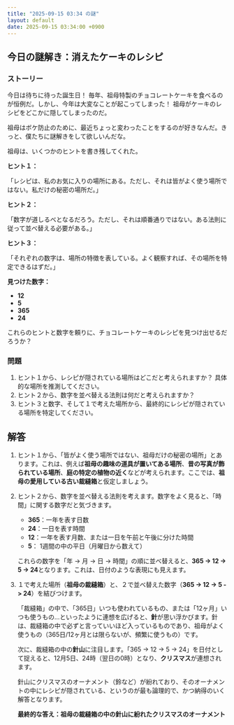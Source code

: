 ```yaml
---
title: "2025-09-15 03:34 の謎"
layout: default
date: 2025-09-15 03:34:00 +0900
---
```

## 今日の謎解き：消えたケーキのレシピ

### ストーリー

今日は待ちに待った誕生日！ 毎年、祖母特製のチョコレートケーキを食べるのが恒例だ。しかし、今年は大変なことが起こってしまった！ 祖母がケーキのレシピをどこかに隠してしまったのだ。

祖母はボケ防止のために、最近ちょっと変わったことをするのが好きなんだ。きっと、僕たちに謎解きをして欲しいんだな。

祖母は、いくつかのヒントを書き残してくれた。

**ヒント１：**

「レシピは、私のお気に入りの場所にある。ただし、それは皆がよく使う場所ではない。私だけの秘密の場所だ。」

**ヒント２：**

「数字が道しるべとなるだろう。ただし、それは順番通りではない。ある法則に従って並べ替える必要がある。」

**ヒント３：**

「それぞれの数字は、場所の特徴を表している。よく観察すれば、その場所を特定できるはずだ。」

**見つけた数字：**

*   **12**
*   **5**
*   **365**
*   **24**

これらのヒントと数字を頼りに、チョコレートケーキのレシピを見つけ出せるだろうか？

### 問題

1.  ヒント１から、レシピが隠されている場所はどこだと考えられますか？ 具体的な場所を推測してください。
2.  ヒント２から、数字を並べ替える法則は何だと考えられますか？
3.  ヒント３と数字、そして１で考えた場所から、最終的にレシピが隠されている場所を特定してください。

## 解答

1.  ヒント１から、「皆がよく使う場所ではない、祖母だけの秘密の場所」とあります。これは、例えば**祖母の趣味の道具が置いてある場所**、**昔の写真が飾られている場所**、**庭の特定の植物の近く**などが考えられます。ここでは、**祖母の愛用している古い裁縫箱**と仮定しましょう。

2.  ヒント２から、数字を並べ替える法則を考えます。数字をよく見ると、「時間」に関する数字だと気づきます。

    *   **365**：一年を表す日数
    *   **24**：一日を表す時間
    *   **12**：一年を表す月数、または一日を午前と午後に分けた時間
    *   **5**： 1週間の中の平日（月曜日から数えて）

    これらの数字を「年 -> 月 -> 日 -> 時間」の順に並べ替えると、**365 -> 12 -> 5 -> 24**となります。これは、日付のような表現にも見えます。

3.  １で考えた場所（**祖母の裁縫箱**）と、２で並べ替えた数字（**365 -> 12 -> 5 -> 24**）を結びつけます。

    「裁縫箱」の中で、「365日」いつも使われているもの、または「12ヶ月」いつも使うもの…といったように連想を広げると、**針**が思い浮かびます。針は、裁縫箱の中で必ずと言っていいほど入っているものであり、祖母がよく使うもの（365日/12ヶ月とは限らないが、頻繁に使うもの）です。

    次に、裁縫箱の中の**針山**に注目します。「365 -> 12 -> 5 -> 24」を日付として捉えると、12月5日、24時（翌日の0時）となり、**クリスマス**が連想されます。

    針山にクリスマスのオーナメント（鈴など）が紛れており、そのオーナメントの中にレシピが隠されている、というのが最も論理的で、かつ納得のいく解答となります。

    **最終的な答え：祖母の裁縫箱の中の針山に紛れたクリスマスのオーナメント**
